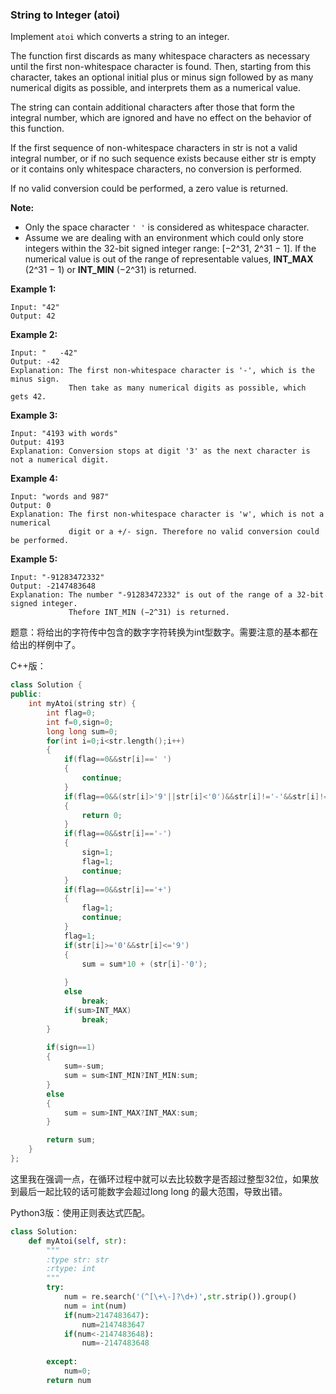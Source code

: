 ### String to Integer (atoi)

Implement `atoi` which converts a string to an integer.

The function first discards as many whitespace characters as necessary until the first non-whitespace character is found. Then, starting from this character, takes an optional initial plus or minus sign followed by as many numerical digits as possible, and interprets them as a numerical value.

The string can contain additional characters after those that form the integral number, which are ignored and have no effect on the behavior of this function.

If the first sequence of non-whitespace characters in str is not a valid integral number, or if no such sequence exists because either str is empty or it contains only whitespace characters, no conversion is performed.

If no valid conversion could be performed, a zero value is returned.

**Note:**

- Only the space character `' '` is considered as whitespace character.
- Assume we are dealing with an environment which could only store integers within the 32-bit signed integer range: [−2^31,  2^31 − 1]. If the numerical value is out of the range of representable values, **INT_MAX** (2^31 − 1) or **INT_MIN** (−2^31) is returned.

**Example 1:**

```
Input: "42"
Output: 42
```

**Example 2:**

```
Input: "   -42"
Output: -42
Explanation: The first non-whitespace character is '-', which is the minus sign.
             Then take as many numerical digits as possible, which gets 42.
```

**Example 3:**

```
Input: "4193 with words"
Output: 4193
Explanation: Conversion stops at digit '3' as the next character is not a numerical digit.
```

**Example 4:**

```
Input: "words and 987"
Output: 0
Explanation: The first non-whitespace character is 'w', which is not a numerical 
             digit or a +/- sign. Therefore no valid conversion could be performed.
```

**Example 5:**

```
Input: "-91283472332"
Output: -2147483648
Explanation: The number "-91283472332" is out of the range of a 32-bit signed integer.
             Thefore INT_MIN (−2^31) is returned.
```

题意：将给出的字符传中包含的数字字符转换为int型数字。需要注意的基本都在给出的样例中了。

C++版：

```c++
class Solution {
public:
    int myAtoi(string str) {
        int flag=0;
        int f=0,sign=0;
        long long sum=0;
        for(int i=0;i<str.length();i++)
        {
            if(flag==0&&str[i]==' ')
            {
                continue;
            }
            if(flag==0&&(str[i]>'9'||str[i]<'0')&&str[i]!='-'&&str[i]!='+')
            {
                return 0;
            }
            if(flag==0&&str[i]=='-')
            {
                sign=1;
                flag=1;
                continue;
            }
            if(flag==0&&str[i]=='+')
            {
                flag=1;
                continue;
            }
            flag=1;
            if(str[i]>='0'&&str[i]<='9')
            {
                sum = sum*10 + (str[i]-'0');
                
            }
            else
                break;
            if(sum>INT_MAX)
                break;
        }
        
        if(sign==1)
        {
            sum=-sum;
            sum = sum<INT_MIN?INT_MIN:sum;
        }
        else
        {
            sum = sum>INT_MAX?INT_MAX:sum;
        }

        return sum;
    }
};
```

这里我在强调一点，在循环过程中就可以去比较数字是否超过整型32位，如果放到最后一起比较的话可能数字会超过long long 的最大范围，导致出错。

Python3版：使用正则表达式匹配。

```python
class Solution:
    def myAtoi(self, str):
        """
        :type str: str
        :rtype: int
        """
        try:
            num = re.search('(^[\+\-]?\d+)',str.strip()).group()
            num = int(num)
            if(num>2147483647):
                num=2147483647
            if(num<-2147483648):
                num=-2147483648
           
        except:
            num=0;
        return num
```

